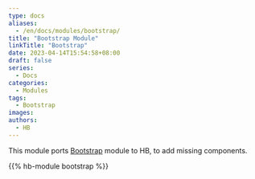 ```yaml
---
type: docs
aliases:
  - /en/docs/modules/bootstrap/
title: "Bootstrap Module"
linkTitle: "Bootstrap"
date: 2023-04-14T15:54:58+08:00
draft: false
series:
  - Docs
categories:
  - Modules
tags:
  - Bootstrap
images:
authors:
  - HB
---
```


This module ports [Bootstrap](https://hugomods.com/en/bootstrap/) module to HB, to add missing components.

<!--more-->

{{% hb-module bootstrap %}}
